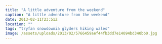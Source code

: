 ```yaml
---
title: "A little adventure from the weekend"
caption: "A little adventure from the weekend"
date: 2013-02-11T23:51Z
location: ""
tags: "tryfan snowdownia glyders hiking wales"
image: /assets/uploads/2013/02/5766459aef44fb3dd7e14094bd340bb0.jpg
---
```

